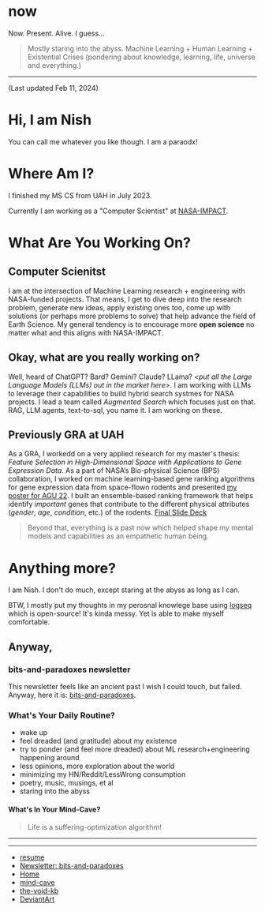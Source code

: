 # now
Now. Present. Alive. I guess...

> Mostly staring into the abyss. Machine Learning + Human Learning + Existential Crises (pondering about knowledge, learning, life, universe and everything.)

---

(Last updated Feb 11, 2024)

# Hi, I am Nish

You can call me whatever you like though. I am a paraodx!

# Where Am I?

I finished my MS CS from UAH in July 2023.

Currently I am working as a "Computer Scientist" at [NASA-IMPACT](https://earthdata.nasa.gov/esds/impact).

# What Are You Working On?

## Computer Scienitst 


I am at the intersection of Machine Learning research + engineering with NASA-funded projects. That means, I get to dive deep into the research problem, generate new ideas,
apply existing ones too, come up with solutions (or perhaps more problems to solve) that help advance the field of Earth Science.
My general tendency is to encourage more **open science** no matter what and this aligns with NASA-IMPACT.

## Okay, what are you really working on?

Well, heard of ChatGPT? Bard? Gemini? Claude? LLama? *<put all the Large Language Models (LLMs) out in the market here>*.
I am working with LLMs to leverage their capabilities to build hybrid search systmes for NASA projects.
I lead a team called *Augmented Search* which focuses just on that. RAG, LLM agents, text-to-sql, you name it. I am working on these.

## Previously GRA at UAH

As a GRA, I workedd on a very applied research for my master's thesis: *Feature Selection in High-Dimensional Space with Applications to Gene Expression Data*.
As a part of NASA’s Bio-physical Science (BPS) collaboration, I worked on machine learning-based gene ranking
algorithms for gene expression data from space-flown rodents and presented [my poster for AGU 22](https://agu2022fallmeeting-agu.ipostersessions.com/default.aspx?s=09-EF-D1-4E-79-96-DD-AB-AD-F0-C9-30-74-E0-63-4F). I built an ensemble-based ranking framework that helps identify *important* genes that contribute to the different physical attributes (*gender*, *age*, *condition*, etc.) of the rodents. [Final Slide Deck](https://docs.google.com/presentation/d/1cEjAjpJ0TlrlrJBfD1c83iotnwveuyqVoTteYrMOcaM/edit?usp=sharing)


> Beyond that, everything is a past now which helped shape my mental models and capabilities as an empathetic human being.

# Anything more?

I am Nish. I don't do much, except staring at the abyss as long as I can.

BTW, I mostly put my thoughts in my perosnal knowlege base using [logseq](https://logseq.com/) which is open-source!
It's kinda messy. Yet is able to make myself comfortable.

## Anyway,

### bits-and-paradoxes newsletter

This newsletter feels like an ancient past I wish I could touch,  but failed. Anyway, here it is: [bits-and-paradoxes](https://bitsandparadoxes.substack.com/).


### What's Your Daily Routine?
- wake up
- feel dreaded (and gratitude) about my existence
- try to ponder (and feel more dreaded) about ML research+engineering happening around
- less opinions, more exploration about the world
- minimizing my HN/Reddit/LessWrong consumption
- poetry, music, musings, et al 
- staring into the abyss


#### What's In Your Mind-Cave?


> Life is a suffering-optimization algorithm!

---
---


- [resume](https://nish1001.github.io/now/resume.pdf)
- [Newsletter: bits-and-paradoxes](https://bitsandparadoxes.substack.com/)
- [Home](https://nish1001.github.io/)
- [mind-cave](https://nish1001.github.io/mind-cave/)
- [the-void-kb](https://thevoid42.gitlab.io/kb/#/all-pages)
- [DeviantArt](https://www.deviantart.com/nishparadox)
